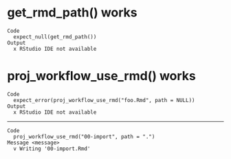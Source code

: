 # get_rmd_path() works

    Code
      expect_null(get_rmd_path())
    Output
      x RStudio IDE not available

# proj_workflow_use_rmd() works

    Code
      expect_error(proj_workflow_use_rmd("foo.Rmd", path = NULL))
    Output
      x RStudio IDE not available

---

    Code
      proj_workflow_use_rmd("00-import", path = ".")
    Message <message>
      v Writing '00-import.Rmd'

